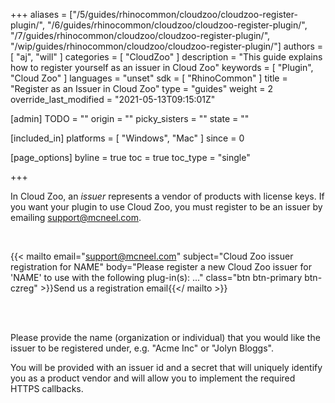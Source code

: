 +++
aliases = ["/5/guides/rhinocommon/cloudzoo/cloudzoo-register-plugin/", "/6/guides/rhinocommon/cloudzoo/cloudzoo-register-plugin/", "/7/guides/rhinocommon/cloudzoo/cloudzoo-register-plugin/", "/wip/guides/rhinocommon/cloudzoo/cloudzoo-register-plugin/"]
authors = [ "aj", "will" ]
categories = [ "CloudZoo" ]
description = "This guide explains how to register yourself as an issuer in Cloud Zoo"
keywords = [ "Plugin", "Cloud Zoo" ]
languages = "unset"
sdk = [ "RhinoCommon" ]
title = "Register as an Issuer in Cloud Zoo"
type = "guides"
weight = 2
override_last_modified = "2021-05-13T09:15:01Z"

[admin]
TODO = ""
origin = ""
picky_sisters = ""
state = ""

[included_in]
platforms = [ "Windows", "Mac" ]
since = 0

[page_options]
byline = true
toc = true
toc_type = "single"

+++

In Cloud Zoo, an _issuer_ represents a vendor of products with license keys. If you want your plugin to use Cloud Zoo, you must register to be an issuer by emailing support@mcneel.com.

<br/>

{{< mailto
    email="support@mcneel.com"
    subject="Cloud Zoo issuer registration for NAME"
    body="Please register a new Cloud Zoo issuer for 'NAME' to use with the following plug-in(s): ..."
    class="btn btn-primary btn-czreg"
    >}}Send us a registration email{{</ mailto >}}

<br/>
<br/>

Please provide the name (organization or individual) that you would like the issuer to be registered under, e.g. "Acme Inc" or "Jolyn Bloggs".

You will be provided with an issuer id and a secret that will uniquely identify you as a product vendor and will allow you to implement the required HTTPS callbacks.
